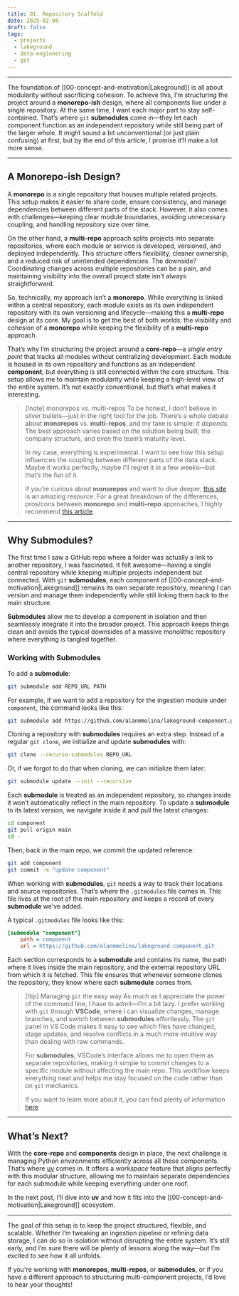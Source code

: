 ```yaml
---
title: 01. Repository Scaffold
date: 2025-02-08
draft: false
tags:
  - projects
  - lakeground
  - data-engineering
  - git
---
```

---

The foundation of [[00-concept-and-motivation|Lakeground]] is all about modularity without sacrificing cohesion. To achieve this, I’m structuring the project around a **monorepo-ish** design, where all components live under a single repository. At the same time, I want each major part to stay self-contained. That’s where `git` **submodules** come in—they let each component function as an independent repository while still being part of the larger whole. It might sound a bit unconventional (or just plain confusing) at first, but by the end of this article, I promise it’ll make a lot more sense.

---

## A Monorepo-ish Design?

A **monorepo** is a single repository that houses multiple related projects. This setup makes it easier to share code, ensure consistency, and manage dependencies between different parts of the stack. However, it also comes with challenges—keeping clear module boundaries, avoiding unnecessary coupling, and handling repository size over time.

On the other hand, a **multi-repo** approach splits projects into separate repositories, where each module or service is developed, versioned, and deployed independently. This structure offers flexibility, cleaner ownership, and a reduced risk of unintended dependencies. The downside? Coordinating changes across multiple repositories can be a pain, and maintaining visibility into the overall project state isn’t always straightforward.

So, technically, my approach isn’t a **monorepo**. While everything is linked within a central repository, each module exists as its own independent repository with its own versioning and lifecycle—making this a **multi-repo** design at its core. My goal is to get the best of both worlds: the visibility and cohesion of a **monorepo** while keeping the flexibility of a **multi-repo** approach.

That’s why I’m structuring the project around a **core-repo**—a _single entry point_ that tracks all modules without centralizing development. Each module is housed in its own repository and functions as an independent **component**, but everything is still connected within the core structure. This setup allows me to maintain modularity while keeping a high-level view of the entire system. It’s not exactly conventional, but that’s what makes it interesting.

> [!note] monorepos vs. multi-repos
> To be honest, I don’t believe in silver bullets—just in the right tool for the job. There’s a whole debate about **monorepos** vs. **multi-repos**, and my take is simple: _it depends_. The best approach varies based on the solution being built, the company structure, and even the team’s maturity level.
> 
> In my case, everything is experimental. I want to see how this setup influences the coupling between different parts of the data stack. Maybe it works perfectly, maybe I’ll regret it in a few weeks—but that’s the fun of it.
> 
> If you’re curious about **monorepos** and want to dive deeper, [this site](https://monorepo.tools/) is an amazing resource. For a great breakdown of the differences, pros/cons between **monorepo** and **multi-repo** approaches, I highly recommend [this article](https://www.thoughtworks.com/insights/blog/agile-engineering-practices/monorepo-vs-multirepo).

---

## Why Submodules?

The first time I saw a GitHub repo where a folder was actually a link to another repository, I was fascinated. It felt awesome—having a single central repository while keeping multiple projects independent but connected. With `git` **submodules**, each component of [[00-concept-and-motivation|Lakeground]] remains its own separate repository, meaning I can version and manage them independently while still linking them back to the main structure.

**Submodules** allow me to develop a component in isolation and then seamlessly integrate it into the broader project. This approach keeps things clean and avoids the typical downsides of a massive monolithic repository where everything is tangled together.

### Working with Submodules

To add a **submodule**:

```sh
git submodule add REPO_URL PATH
```

For example, if we want to add a repository for the ingestion module under `component`, the command looks like this:

```sh
git submodule add https://github.com/alanmmolina/lakeground-component.git component
```

Cloning a repository with **submodules** requires an extra step. Instead of a regular `git clone`, we initialize and update **submodules** with:

```sh
git clone --recurse-submodules REPO_URL
```

Or, if we forgot to do that when cloning, we can initialize them later:

```sh
git submodule update --init --recursive
```

Each **submodule** is treated as an independent repository, so changes inside it won’t automatically reflect in the main repository. To update a **submodule** to its latest version, we navigate inside it and pull the latest changes:

```sh
cd component
git pull origin main
cd -
```

Then, back in the main repo, we commit the updated reference:

```sh
git add component
git commit -m "update component"
```

When working with **submodules**, `git` needs a way to track their locations and source repositories. That’s where the `.gitmodules` file comes in. This file lives at the root of the main repository and keeps a record of every **submodule** we’ve added. 

A typical `.gitmodules` file looks like this:  

```ini
[submodule "component"]
    path = component
    url = https://github.com/alanmmolina/lakeground-component.git
``` 

Each section corresponds to a **submodule** and contains its name, the path where it lives inside the main repository, and the external repository URL from which it is fetched. This file ensures that whenever someone clones the repository, they know where each **submodule** comes from.

> [!tip] Managing `git` the easy way
> As much as I appreciate the power of the command line, I have to admit—I’m a bit lazy. I prefer working with `git` through **VSCode**, where I can visualize changes, manage branches, and switch between **submodules** effortlessly. The `git` panel in VS Code makes it easy to see which files have changed, stage updates, and resolve conflicts in a much more intuitive way than dealing with raw commands. 
> 
> For **submodules**, VSCode’s interface allows me to open them as separate repositories, making it simple to commit changes to a specific module without affecting the main repo. This workflow keeps everything neat and helps me stay focused on the code rather than on `git` mechanics.
> 
> If you want to learn more about it, you can find plenty of information [here](https://code.visualstudio.com/docs/sourcecontrol/overview)

---
## What’s Next?

With the **core-repo** and **components** design in place, the next challenge is managing Python environments efficiently across all these components. That’s where [uv](https://docs.astral.sh/uv/) comes in. It offers a _workspace_ feature that aligns perfectly with this modular structure, allowing me to maintain separate dependencies for each submodule while keeping everything under one roof.

In the next post, I’ll dive into **uv** and how it fits into the [[00-concept-and-motivation|Lakeground]] ecosystem.

---

The goal of this setup is to keep the project structured, flexible, and scalable. Whether I’m tweaking an ingestion pipeline or refining data storage, I can do so in isolation without disrupting the entire system. It’s still early, and I’m sure there will be plenty of lessons along the way—but I’m excited to see how it all unfolds.

If you're working with **monorepos**, **multi-repos**, or **submodules**, or if you have a different approach to structuring multi-component projects, I’d love to hear your thoughts!